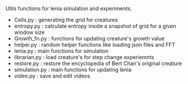 Utils functions for lenia simulation and experiments.

- Cells.py : generating the grid for creatures
- entropy.py : calculate entropy inside a snapshot of grid for a given window size
- Growth_fn.py : functions for updating creature's growth value
- helper.py : random helper functions like loading json files and FFT
- lenia.py : main functions for simulation
- librarian.py : load creature's for step change experiemnts
- restore.py : restore the encyclopedia of Bert Chan's original creature 
- simulation.py : main functions for updating lenia
- video.py : save and edit videos